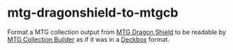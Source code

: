 # mtg-dragonshield-to-mtgcb

Format a MTG collection output from [MTG Dragon Shield](https://mtg.dragonshield.com/) to be readable by [MTG Collection Builder](https://mtgcollectionbuilder.com/) as if it was in a [Deckbox](https://deckbox.org/) format.
